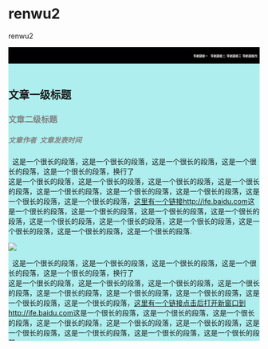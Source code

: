 # renwu2
renwu2
<html>

<head>
<style>
#header{background-color:black;
	color:white;
	padding:5px;
	text-align:right;
	font-size:5px;
}

.wenzhang{
	margin:25px;
	padding:30px;
	height:auto;
	width:auto;
	background-color:white;
	border-bottom:1px solid black;
}
.smallwz{border:1px solid  gray;
	height:auto;
	width:178px;
	margin:3px;
	text-align:center;
}
#contain{background-color:PaleTurquoise;
}
#footer {
    background-color:black;
    color:white;
    clear:both;
    text-align:center;
   padding:3px;	 	 
}
span.zl{border-left:2px solid gray;
}
span.blank{
	color:white;
	
}
span.gray{background-color:gray;
	color:black;
}
span.zi{color:gray;
	font-size:3px;
}
span.za{color:gray;
}
.txt{text-align:center;
}

</style>
</head>

<body>
<div id="header">
<h3>导航链接一 &nbsp;&nbsp; 导航链接二&nbsp;&nbsp;导航链接三&nbsp;&nbsp;导航链接四</h3> 
</div>

<div id="contain">
<br/>
<div class="wenzhang">
<h2>文章一级标题</h2>

<h3><span class="za">文章二级标题</span></h3>

<h5><span class="za">文章作者&nbsp;&nbsp;文章发表时间</span></h5>

<p>&nbsp;&nbsp;这是一个很长的段落，这是一个很长的段落，这是一个很长的段落，这是一个很长的段落，这是一个很长的段落，换行了<br/>
这是一个很长的段落，这是一个很长的段落，这是一个很长的段落，这是一个很长的段落，这是一个很长的段落，这是一个很长的段落，这是一个很长的段落，这是一个很长的段落，这是一个很长的段落，<a href="http://ife.baidu.com">这里有一个链接http://ife.baidu.com</a>这是一个很长的段落，这是一个很长的段落，这是一个很长的段落，这是一个很长的段落，这是一个很长的段落，这是一个很长的段落，这是一个很长的段落，这是一个很长的段落，这是一个很长的段落，这是一个很长的段落.<br/></p>

<img src="https://timgsa.baidu.com/timg?image&quality=80&size=b9999_10000&sec=1490354825717&di=f0ed3967ee47f084df62b0fee35fff78&imgtype=0&src=http%3A%2F%2Fwww.caslon.cn%2Fpics%2Fallimg%2Fbd20163031.jpg">

<p>&nbsp;&nbsp;这是一个很长的段落，这是一个很长的段落，这是一个很长的段落，这是一个很长的段落，这是一个很长的段落，换行了<br/>
这是一个很长的段落，这是一个很长的段落，这是一个很长的段落，这是一个很长的段落，这是一个很长的段落，这是一个很长的段落，这是一个很长的段落，这是一个很长的段落，这是一个很长的段落，<a href="http://ife.baidu.com" target="_blank">这里有一个链接点击后打开新窗口到http://ife.baidu.com</a>这是一个很长的段落，这是一个很长的段落，这是一个很长的段落，这是一个很长的段落，这是一个很长的段落，这是一个很长的段落，这是一个很长的段落，这是一个很长的段落，这是一个很长的段落，这是一个很长的段落.<br/></p>

</div>

<div class="wenzhang">
<h2>另一篇一级标题</h2>

<h3><span class="za">文章二级标题</span></h3>

<h5><span class="za">文章作者&nbsp;&nbsp;文章发表时间</span></h5>

<p>&nbsp;&nbsp;这是一个很长的段落，这是一个很长的段落，这是一个很长的段落，这是一个很长的段落，这是一个很长的段落，换行了<br/>
这是一个很长的段落，这是一个很长的段落，这是一个很长的段落，这是一个很长的段落，这是一个很长的段落，这是一个很长的段落，这是一个很长的段落，这是一个很长的段落，这是一个很长的段落，<a href="http://ife.baidu.com">这里有一个链接http://ife.baidu.com</a>这是一个很长的段落，这是一个很长的段落，这是一个很长的段落，这是一个很长的段落，这是一个很长的段落，这是一个很长的段落，这是一个很长的段落，这是一个很长的段落，这是一个很长的段落，这是一个很长的段落.<br/></p>

<img src="https://timgsa.baidu.com/timg?image&quality=80&size=b9999_10000&sec=1490354825717&di=f0ed3967ee47f084df62b0fee35fff78&imgtype=0&src=http%3A%2F%2Fwww.caslon.cn%2Fpics%2Fallimg%2Fbd20163031.jpg">
<br/>
<p>&nbsp;&nbsp;&nbsp;&nbsp;列表项目一</p>

<p>&nbsp;&nbsp;&nbsp;&nbsp;列表项目二</p>

<p>&nbsp;&nbsp;&nbsp;&nbsp;列表项目三</p>
</div>

<div class="wenzhang">
<h3><b>图片</b></h3>
<div class="smallwz">
<p>好看的图片</p>
<img src="https://timgsa.baidu.com/timg?image&quality=80&size=b9999_10000&sec=1490354825717&di=f0ed3967ee47f084df62b0fee35fff78&imgtype=0&src=http%3A%2F%2Fwww.caslon.cn%2Fpics%2Fallimg%2Fbd20163031.jpg">
</div>
<div class="smallwz">
<p>好看的图片</p>
<img src="https://timgsa.baidu.com/timg?image&quality=80&size=b9999_10000&sec=1490354825717&di=f0ed3967ee47f084df62b0fee35fff78&imgtype=0&src=http%3A%2F%2Fwww.caslon.cn%2Fpics%2Fallimg%2Fbd20163031.jpg">
</div>
<div class="smallwz">
<p>好看的图片</p>
<img src="https://timgsa.baidu.com/timg?image&quality=80&size=b9999_10000&sec=1490354825717&di=f0ed3967ee47f084df62b0fee35fff78&imgtype=0&src=http%3A%2F%2Fwww.caslon.cn%2Fpics%2Fallimg%2Fbd20163031.jpg">
</div>
<div class="smallwz">
<p>好看的图片</p>
<img src="https://timgsa.baidu.com/timg?image&quality=80&size=b9999_10000&sec=1490354825717&di=f0ed3967ee47f084df62b0fee35fff78&imgtype=0&src=http%3A%2F%2Fwww.caslon.cn%2Fpics%2Fallimg%2Fbd20163031.jpg">
</div>
<div class="smallwz">
<p>好看的图片</p>
<img src="https://timgsa.baidu.com/timg?image&quality=80&size=b9999_10000&sec=1490354825717&di=f0ed3967ee47f084df62b0fee35fff78&imgtype=0&src=http%3A%2F%2Fwww.caslon.cn%2Fpics%2Fallimg%2Fbd20163031.jpg">
</div>
<div class="smallwz">
<p>好看的图片</p>
<img src="https://timgsa.baidu.com/timg?image&quality=80&size=b9999_10000&sec=1490354825717&di=f0ed3967ee47f084df62b0fee35fff78&imgtype=0&src=http%3A%2F%2Fwww.caslon.cn%2Fpics%2Fallimg%2Fbd20163031.jpg">
</div>

</div>

<div class="wenzhang">
<h2>最后一篇文章一级标题</h2>

<h3><span class="za">文章二级标题</span></h3>
<h5><span class="za">文章作者&nbsp;&nbsp;文章发表时间</span></h5>
	<ol>
		<li>排名1</li>

		<li>排名2</li>

		<li>排名3</li>

	</ol>

<p>下面是一个表格，我这里给表格加一个border="1"好看出是一个表格。
<table border="1"  cellspacing="0" width="1100px">
<tr bgcolor="black">
	<th bordercolor="LightGrey"><span class="blank">表头</span></th>
	<th bordercolor="LightGrey"><span class="blank">表头</span></th>
	<th bordercolor="LightGrey"><span class="blank">表头</span></th>
</tr>
<tr>
	<td bordercolor="LightGrey">表内容单元格</td>
	<td bordercolor="LightGrey">表内容单元格</td>
	<td bordercolor="LightGrey"><a href="#">操作</a></td>
</tr>
<tr>
	<td bordercolor="LightGrey">表内容单元格</td>
	<td bordercolor="LightGrey">表内容单元格</td>
	<td bordercolor="LightGrey" bordercolor="LightGrey"><a href="#">操作</a></td>
</tr>
<tr>
	<td bordercolor="LightGrey">表内容单元格</td>
	<td bordercolor="LightGrey">表内容单元格</td>
	<td bordercolor="LightGrey"><a href="#">操作</a></td>
</tr>
<tr>
	<td bordercolor="LightGrey">表内容单元格</td>
	<td bordercolor="LightGrey">表内容单元格</td>
	<td bordercolor="LightGrey"><a href="#">操作</a></td>
</tr>
<tr bgcolor="LightGrey">
	<span class="gray"><th bordercolor="LightGrey">总计</th>
	<th colspan="2" bordercolor="LightGrey">1000</th></span>
</tr>
</table>
</div>

<div class="wenzhang">
<h3><span class="zl">&nbsp;这里以后是一个侧栏，这是侧栏的标题</span></h3>
<br/>
<div class="txt">
	<form action="">
	<p>请输入邮箱地址&nbsp;<input type="text" value="这是一个输入文本框"></p>
	  <p><span class="zi">&nbsp;&nbsp;&nbsp;&nbsp;&nbsp;&nbsp;&nbsp;&nbsp;&nbsp;&nbsp;邮箱地址请按要求格式输入</span></p>
<br/>
	<p>请输入密码&nbsp;<input type="password" value="这是一个输入文本框"></p>
	<p>请重复输入密码&nbsp;<input type="password" value="这是一个输入文本框"></p>
	<p><span class="zi">&nbsp;&nbsp;&nbsp;&nbsp;&nbsp;&nbsp;&nbsp;密码请为6-16位英文数字</span></p>
<br/>
<br/>
	<p>性别<input type="radio" name="sex" value="female" checkde>女
	性别<input type="radio" name="sex" value="male">男</p>

	<p>城市<select name="city">
		<option value="bj">北京</option>
		<option value="zs">中山</option>
		<option value="gz">广州</option>
	</select></p>

	<p>爱好<input type="checkbox" name="xz" value="yd">运动
	<input type="checkbox" name="xz" value="ys">艺术
	<input type="checkbox" name="xz" value="kx">科学<br/>
<br/>
	<span style="vertical-align:top">个人描述:&nbsp;</span><textarea  name="wenben"  cols="70" rows="15"  >这是一个多行输入框，输入您的个人描述			
	</textarea>
<br/>	 
	<input type="submit" value="确认提交" color:blue;>

	</div>
	</div>


	<div id="footer">
		<p>版权所有&copy;</p>
	</div>
</div>
</body>
</html>
